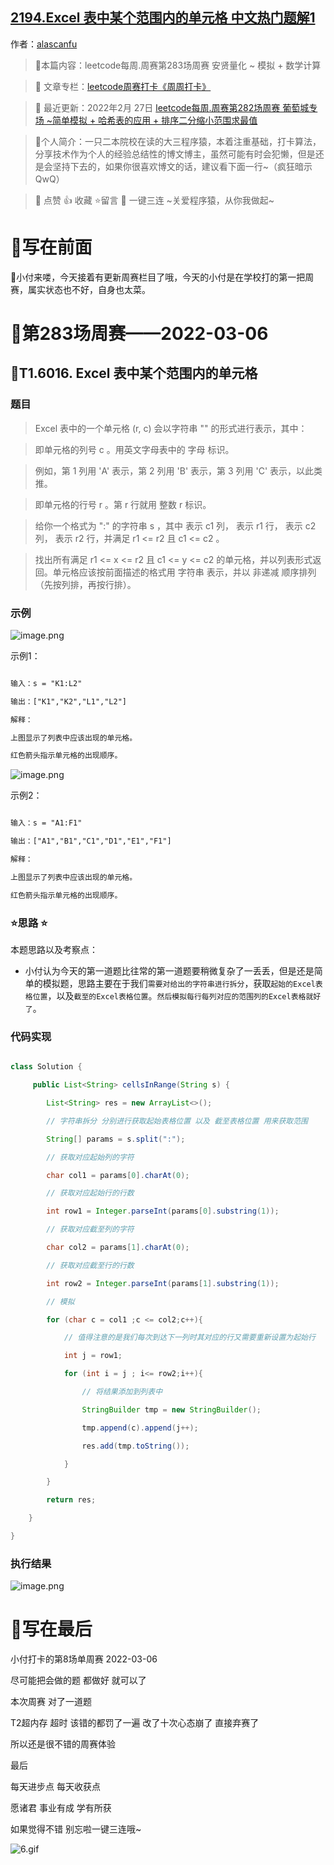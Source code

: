 ## [2194.Excel 表中某个范围内的单元格 中文热门题解1](https://leetcode.cn/problems/cells-in-a-range-on-an-excel-sheet/solutions/100000/mei-zhou-zhou-sai-di-283chang-zhou-sai-a-gsb2)

作者：[alascanfu](https://leetcode.cn/u/alascanfu)
 > 📖本篇内容：leetcode每周.周赛第283场周赛 安贤量化  ~ 模拟 + 数学计算  
 > 
 > 📑 文章专栏：[leetcode周赛打卡《周周打卡》](https://blog.csdn.net/fuijiawei/category_11595261.html)
 > 
 > 📆 最近更新：2022年2月 27日 [leetcode每周.周赛第282场周赛 葡萄城专场  ~简单模拟 + 哈希表的应用 + 排序二分缩小范围求最值](https://blog.csdn.net/fuijiawei/article/details/123162953) 
 > 🙊个人简介：一只二本院校在读的大三程序猿，本着注重基础，打卡算法，分享技术作为个人的经验总结性的博文博主，虽然可能有时会犯懒，但是还是会坚持下去的，如果你很喜欢博文的话，建议看下面一行~（疯狂暗示QwQ）
 > 🌇 点赞 👍 收藏 ⭐留言 📝 一键三连 ~关爱程序猿，从你我做起~


# 🙊写在前面

🙊小付来喽，今天接着有更新周赛栏目了哦，今天的小付是在学校打的第一把周赛，属实状态也不好，自身也太菜。

# 📆第283场周赛——2022-03-06

## 📝T1.6016. Excel 表中某个范围内的单元格


### 题目

>Excel 表中的一个单元格 (r, c) 会以字符串 "<col><row>" 的形式进行表示，其中：

><col> 即单元格的列号 c 。用英文字母表中的 字母 标识。
>例如，第 1 列用 'A' 表示，第 2 列用 'B' 表示，第 3 列用 'C' 表示，以此类推。
><row> 即单元格的行号 r 。第 r 行就用 整数 r 标识。
>给你一个格式为 "<col1><row1>:<col2><row2>" 的字符串 s ，其中 <col1> 表示 c1 列，<row1> 表示 r1 行，<col2> 表示 c2 列，<row2> 表示 r2 行，并满足 r1 <= r2 且 c1 <= c2 。

>找出所有满足 r1 <= x <= r2 且 c1 <= y <= c2 的单元格，并以列表形式返回。单元格应该按前面描述的格式用 字符串 表示，并以 非递减 顺序排列（先按列排，再按行排）。





### 示例

![image.png](https://pic.leetcode-cn.com/1646555635-KhUoUc-image.png)


示例1：

```txt
输入：s = "K1:L2"
输出：["K1","K2","L1","L2"]
解释：
上图显示了列表中应该出现的单元格。
红色箭头指示单元格的出现顺序。
```
![image.png](https://pic.leetcode-cn.com/1646555644-EcXJXN-image.png)

示例2：

```txt
输入：s = "A1:F1"
输出：["A1","B1","C1","D1","E1","F1"]
解释：
上图显示了列表中应该出现的单元格。 
红色箭头指示单元格的出现顺序。
```


###  ⭐思路 ⭐
本题思路以及考察点：

-  小付认为今天的第一道题比往常的第一道题要稍微复杂了一丢丢，但是还是简单的模拟题，思路主要在于我们`需要对给出的字符串进行拆分`，获取`起始的Excel表格位置`，以及`截至的Excel表格位置`。`然后模拟每行每列对应的范围列的Excel表格就好了`。

### 代码实现

```java
class Solution {
     public List<String> cellsInRange(String s) {
        List<String> res = new ArrayList<>();
        // 字符串拆分 分别进行获取起始表格位置 以及 截至表格位置 用来获取范围
        String[] params = s.split(":");
        // 获取对应起始列的字符
        char col1 = params[0].charAt(0);
        // 获取对应起始行的行数
        int row1 = Integer.parseInt(params[0].substring(1));
        // 获取对应截至列的字符
        char col2 = params[1].charAt(0);
        // 获取对应截至行的行数
        int row2 = Integer.parseInt(params[1].substring(1));
        // 模拟
        for (char c = col1 ;c <= col2;c++){
        	// 值得注意的是我们每次到达下一列时其对应的行又需要重新设置为起始行
            int j = row1;
            for (int i = j ; i<= row2;i++){
            	// 将结果添加到列表中
                StringBuilder tmp = new StringBuilder();
                tmp.append(c).append(j++);
                res.add(tmp.toString());
            }
        }
        return res;
    }
}
```

### 执行结果

![image.png](https://pic.leetcode-cn.com/1646555590-erVdOI-image.png)


# 🙊写在最后

小付打卡的第8场单周赛 2022-03-06

尽可能把会做的题 都做好 就可以了

本次周赛 对了一道题 

T2超内存 超时 该错的都罚了一遍 改了十次心态崩了 直接弃赛了 

所以还是很不错的周赛体验

最后

每天进步点 每天收获点

愿诸君 事业有成 学有所获

如果觉得不错 别忘啦一键三连哦~

![6.gif](https://pic.leetcode-cn.com/1646555504-HwBOhz-6.gif)
